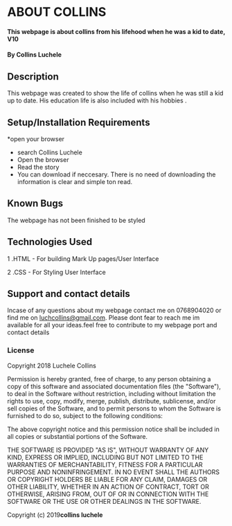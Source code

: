 # ABOUT COLLINS
####  This webpage is about collins from his lifehood when he was a kid to date, V10
#### By **Collins Luchele**
## Description
This webpage was created to show the life of collins when he was still a kid up to date. His education life is also included with his hobbies .
## Setup/Installation Requirements
*open your browser
* search Collins Luchele
* Open the browser 
* Read the story 
* You can download if neccesary.
There is no need of downloading the information is clear and simple ton read.
## Known Bugs
 The webpage has not been finished to be styled 
## Technologies Used
1 .HTML - For building Mark Up pages/User Interface

2 .CSS - For Styling User Interface
## Support and contact details
Incase of any questions about my webpage contact me on 0768904020 or find me on luchcollins@gmail.com. Please dont fear to reach me im available for all your ideas.feel free to contribute to my webpage
port and contact details

### License
Copyright 2018 Luchele Collins

Permission is hereby granted, free of charge, to any person obtaining a copy of this software and associated documentation files (the "Software"), to deal in the Software without restriction, including without limitation the rights to use, copy, modify, merge, publish, distribute, sublicense, and/or sell copies of the Software, and to permit persons to whom the Software is furnished to do so, subject to the following conditions:

The above copyright notice and this permission notice shall be included in all copies or substantial portions of the Software.

THE SOFTWARE IS PROVIDED "AS IS", WITHOUT WARRANTY OF ANY KIND, EXPRESS OR IMPLIED, INCLUDING BUT NOT LIMITED TO THE WARRANTIES OF MERCHANTABILITY, FITNESS FOR A PARTICULAR PURPOSE AND NONINFRINGEMENT. IN NO EVENT SHALL THE AUTHORS OR COPYRIGHT HOLDERS BE LIABLE FOR ANY CLAIM, DAMAGES OR OTHER LIABILITY, WHETHER IN AN ACTION OF CONTRACT, TORT OR OTHERWISE, ARISING FROM, OUT OF OR IN CONNECTION WITH THE SOFTWARE OR THE USE OR OTHER DEALINGS IN THE SOFTWARE.


Copyright (c) 2019**collins luchele**
